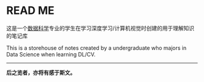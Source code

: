 # READ ME

这是一个[数据科学](https://stat.nankai.edu.cn/)专业的学生在学习深度学习/计算机视觉时创建的用于理解知识的笔记库

This is a storehouse of notes created by a undergraduate who majors in Data Science when learning DL/CV.

---

__后之览者，亦将有感于斯文。__
